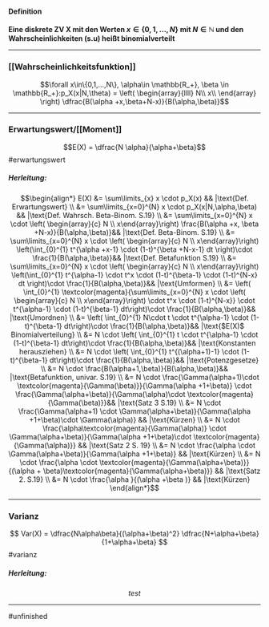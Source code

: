 #### Definition
**Eine diskrete ZV X mit den Werten $x\in \{ 0,1,...,N\}$ mit $N \in \mathbb{N}$ und den Wahrscheinlichkeiten (s.u) heißt binomialverteilt**

----------------------- 

### [[Wahrscheinlichkeitsfunktion]]

$$\forall x\in\{0,1,...,N\}, \alpha\in \mathbb{R_+}, \beta \in \mathbb{R_+}:p_X(x|N,\theta) = \left( \begin{array}{llll}
N\\
x\\ 
\end{array} \right) \dfrac{B(\alpha +x,\beta+N-x)}{B(\alpha,\beta)}$$

----------------
### Erwartungswert/[[Moment]]

$$E(X) = \dfrac{N \alpha}{\alpha+\beta}$$ #erwartungswert

##### Herleitung:

$$\begin{align*}
    E(X) &= \sum\limits_{x} x \cdot p_X(x) && |\text{Def. Erwartungswert} \\
	 &= \sum\limits_{x=0}^{N} x \cdot p_X(x|N,\alpha,\beta) && |\text{Def. Wahrsch. Beta-Binom. S.19} \\
	 &= \sum\limits_{x=0}^{N} x \cdot \left( \begin{array}{c} N \\ x\end{array}\right) \frac{B(\alpha +x, \beta +N-x)}{B(\alpha,\beta)}&& |\text{Def. Beta-Binom. S.19} \\
	 &= \sum\limits_{x=0}^{N} x \cdot \left( \begin{array}{c} N \\ x\end{array}\right) \left(\int_{0}^{1} t^{\alpha +x-1} \cdot (1-t)^{\beta +N-x-1} dt \right)\cdot \frac{1}{B(\alpha,\beta)}&& |\text{Def. Betafunktion S.19} \\
	 &= \sum\limits_{x=0}^{N} x \cdot \left( \begin{array}{c} N \\ x\end{array}\right) \left(\int_{0}^{1} t^{\alpha-1} \cdot t^x \cdot (1-t)^{\beta-1} \cdot (1-t)^{N-x} dt \right)\cdot \frac{1}{B(\alpha,\beta)}&& |\text{Umformen} \\
	 &= \left( \int_{0}^{1} \textcolor{magenta}{\sum\limits_{x=0}^{N} x \cdot \left( \begin{array}{c} N \\ x\end{array}\right) \cdot t^x \cdot (1-t)^{N-x}} \cdot t^{\alpha-1} \cdot (1-t)^{\beta-1} dt\right)\cdot \frac{1}{B(\alpha,\beta)}&& |\text{Umordnen} \\
	 &= \left( \int_{0}^{1} N\cdot t \cdot t^{\alpha-1} \cdot (1-t)^{\beta-1} dt\right)\cdot \frac{1}{B(\alpha,\beta)}&& |\text{$E(X)$ Binomialverteilung} \\
	 &= N \cdot \left( \int_{0}^{1} t \cdot t^{\alpha-1} \cdot (1-t)^{\beta-1} dt\right)\cdot \frac{1}{B(\alpha,\beta)}&& |\text{Konstanten herausziehen} \\
	 &= N \cdot \left( \int_{0}^{1}  t^{(\alpha+1)-1} \cdot (1-t)^{\beta-1} dt\right)\cdot \frac{1}{B(\alpha,\beta)}&& |\text{Potenzgesetze} \\
	 &= N \cdot \frac{B(\alpha+1,\beta)}{B(\alpha,\beta)}&& |\text{Betafunktion, univar. S.19} \\
	 &= N \cdot \frac{\Gamma(\alpha+1)\cdot \textcolor{magenta}{\Gamma(\beta)}}{\Gamma(\alpha +1+\beta)} \cdot \frac{\Gamma(\alpha+\beta)}{\Gamma(\alpha)\cdot \textcolor{magenta}{\Gamma(\beta)}}&& |\text{Satz 3 S.19} \\
	 &= N \cdot \frac{\Gamma(\alpha+1) \cdot \Gamma(\alpha+\beta)}{\Gamma(\alpha +1+\beta)\cdot \Gamma(\alpha)} && |\text{Kürzen} \\
	 &= N \cdot \frac{\alpha\textcolor{magenta}{\Gamma(\alpha)} \cdot \Gamma(\alpha+\beta)}{\Gamma(\alpha +1+\beta)\cdot \textcolor{magenta}{\Gamma(\alpha)}} && |\text{Satz 2 S. 19} \\
	 &= N \cdot \frac{\alpha \cdot \Gamma(\alpha+\beta)}{\Gamma(\alpha +1+\beta)} && |\text{Kürzen} \\
	 &= N \cdot \frac{\alpha \cdot \textcolor{magenta}{\Gamma(\alpha+\beta)}}{(\alpha + \beta)\textcolor{magenta}{\Gamma(\alpha+\beta)}} && |\text{Satz 2. S.19}  \\
	 &= N \cdot \frac{\alpha }{(\alpha +\beta )} && |\text{Kürzen} 
\end{align*}$$

-------------
### Varianz

$$
Var(X) = \dfrac{N\alpha\beta}{(\alpha+\beta)^2} \dfrac{N+\alpha+\beta}{1+\alpha+\beta}
$$
#varianz
##### Herleitung:

$$
test
$$

-------

#unfinished 